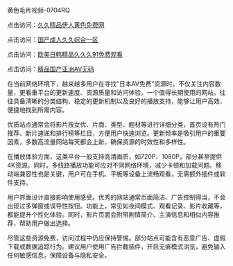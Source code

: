 黄色毛片视频-0704RQ

点击访问：<a href="https://vassv.pages.dev/">久久精品伊人黄色免费网</a>

点击访问：<a href="https://gsd-agv.pages.dev/">国产成人久久综合一区</a>

点击访问：<a href="https://gda-c7m.pages.dev/">欧美日韩精品久久久91免费观看</a>

点击访问：<a href="https://tfda.pages.dev/">精品国产亚洲AV无码</a>

在当前网络环境下，越来越多用户在寻找“日本AV免费”资源时，不仅关注内容数量，更看重平台的更新速度、资源质量和访问体验。一个值得长期使用的网站，往往具备清晰的分类结构、稳定的更新机制以及良好的播放支持，能够让用户高效、便捷地找到所需内容。

优质站点通常会将影片按女优、片商、类型、题材等进行详细分类，首页设有热门推荐、新片速递和排行榜等栏目，方便用户快速浏览。更新频率是吸引用户的重要因素，多数高流量网站每天都会上新，确保资源的时效性和多样性。

在播放体验方面，这类平台一般支持高清画质，如720P、1080P，部分甚至提供4K资源。同时，多线路播放功能可应对不同网络环境，减少卡顿和加载问题。移动端兼容性也是关键，用户可在手机、平板等设备上流畅观看，无需额外插件或软件支持。

用户界面设计直接影响使用感受。优秀的网站通常页面简洁、广告控制得当，不会出现过多弹窗或误导性按钮。功能上，常见如夜间模式、观看记录、影片收藏等，都能提升个性化体验。同时，影片页面会附带剧情简介、主演信息和相似内容推荐，帮助用户做出选择。

尽管这些资源免费，访问过程中仍应保持警惕。部分站点可能含有恶意广告、虚假下载或数据追踪行为。建议用户使用广告拦截插件，开启无痕模式浏览，避免输入任何敏感信息，保障设备与隐私安全。

<span style="display:none;">[Canonical link](https://github.com/R20250704/So16 ）</span>
